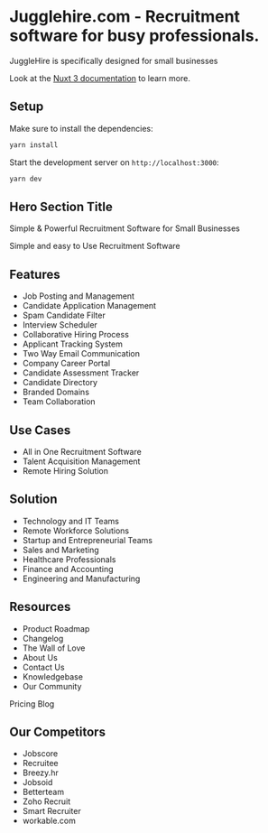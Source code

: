 # Jugglehire.com - Recruitment software for busy professionals.
JuggleHire is specifically designed for small businesses

Look at the [Nuxt 3 documentation](https://nuxt.com/docs/getting-started/introduction) to learn more.

## Setup

Make sure to install the dependencies:

```bash
yarn install
```
Start the development server on `http://localhost:3000`:
```bash
yarn dev
```

## Hero Section Title
Simple & Powerful
Recruitment Software for Small Businesses

Simple and easy to Use Recruitment Software

## Features
- Job Posting and Management
- Candidate Application Management
- Spam Candidate Filter
- Interview Scheduler
- Collaborative Hiring Process
- Applicant Tracking System
- Two Way Email Communication
- Company Career Portal
- Candidate Assessment Tracker
- Candidate Directory
- Branded Domains
- Team Collaboration

## Use Cases
- All in One Recruitment Software
- Talent Acquisition Management
- Remote Hiring Solution

## Solution
- Technology and IT Teams
- Remote Workforce Solutions
- Startup and Entrepreneurial Teams
- Sales and Marketing
- Healthcare Professionals
- Finance and Accounting
- Engineering and Manufacturing

## Resources
- Product Roadmap
- Changelog
- The Wall of Love
- About Us
- Contact Us
- Knowledgebase
- Our Community

Pricing
Blog


## Our Competitors
- Jobscore
- Recruitee
- Breezy.hr
- Jobsoid
- Betterteam
- Zoho Recruit
- Smart Recruiter
- workable.com
